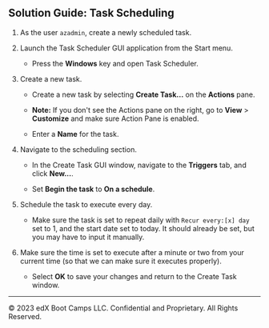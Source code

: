 ## Solution Guide: Task Scheduling


1. As the user `azadmin`, create a newly scheduled task.

2. Launch the Task Scheduler GUI application from the Start menu.

   - Press the **Windows** key and open Task Scheduler.

3. Create a new task.

    - Create a new task by selecting **Create Task...** on the **Actions** pane.
  
    - **Note:** If you don't see the Actions pane on the right, go to **View** > **Customize** and make sure Action Pane is enabled.

    - Enter a **Name** for the task.

4. Navigate to the scheduling section.

   - In the Create Task GUI window, navigate to the **Triggers** tab, and click **New...**.

   - Set **Begin the task** to **On a schedule**.

5. Schedule the task to execute every day.

    - Make sure the task is set to repeat daily with `Recur every:[x] day` set to 1, and the start date set to today. It should already be set, but you may have to input it manually.

6. Make sure the time is set to execute after a minute or two from your current time (so that we can make sure it executes properly).

   - Select **OK** to save your changes and return to the Create Task window.

----

© 2023 edX Boot Camps LLC. Confidential and Proprietary. All Rights Reserved.
